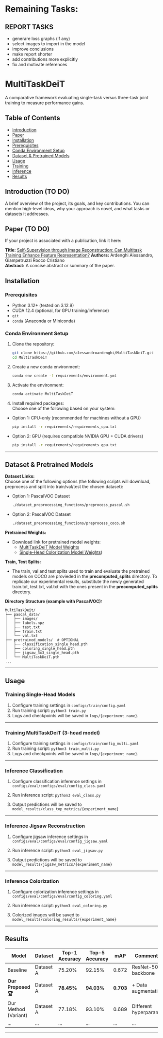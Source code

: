 # Remaining Tasks:
## REPORT TASKS
- generare loss graphs (if any)
- select images to import in the model
- improve conclusions
- make report shorter
- add contributions more explicitly
- fix and motivate references

# MultiTaskDeiT 
A comparative framework evaluating single-task versus three-task joint training to measure performance gains.

## Table of Contents 
- [Introduction](#introduction) 
- [Paper](#paper) 
- [Installation](#installation) 
- [Prerequisites](#prerequisites) 
- [Conda Environment Setup](#conda-environment-setup) 
- [Dataset & Pretrained Models](#dataset--pretrained-models) 
- [Usage](#usage) 
- [Training](#training) 
- [Inference](#inference) 
- [Results](#results) 

## Introduction (TO DO)

A brief overview of the project, its goals, and key contributions. You can mention high-level ideas, why your approach is novel, and what tasks or datasets it addresses. 


## Paper (TO DO)

If your project is associated with a publication, link it here: 


**Title:** [Self-Supervision through Image Reconstruction: Can Multitask Training Enhance
Feature Representation?](INSERT_PAPER_URL_HERE) 
**Authors:** Ardenghi Alessandro, Giampetruzzi Rocco Cristiano   
**Abstract:** A concise abstract or summary of the paper. 

## Installation 
### Prerequisites 
- Python 3.12+ (tested on 3.12.9) 
- CUDA 12.4 (optional, for GPU training/inference) 
- `git` 
- `conda` (Anaconda or Miniconda) 

### Conda Environment Setup 
1. Clone the repository:

   ```bash
   git clone https://github.com/alessandroardenghi/MultiTaskDeiT.git
   cd MultiTaskDeiT
   ```
2. Create a new conda environment: 

    ```bash 
    conda env create -f requirements/environment.yml
    ``` 

3. Activate the environment: 
    
    ```bash 
    conda activate MultiTaskDeiT
    ``` 

4. Install required packages:  
Choose one of the following based on your system:
- Option 1: CPU-only (recommended for machines without a GPU)
    ```bash 
    pip install -r requirements/requirements_cpu.txt
    ``` 
- Option 2: GPU (requires compatible NVIDIA GPU + CUDA drivers)
    ```bash 
    pip install -r requirements/requirements_gpu.txt
    ``` 
--- 
## Dataset & Pretrained Models 
**Dataset Links:**  
Choose one of the following options (the following scripts will download, preprocess and split into train/val/test the chosen dataset):
- Option 1: PascalVOC Dataset
    ```bash 
    ./dataset_preprocessing_functions/preprocess_pascal.sh
    ``` 
- Option 2: PascalVOC Dataset
    ```bash 
    ./dataset_preprocessing_functions/preprocess_coco.sh
    ``` 
**Pretrained Weights:** 
- Download link for pretrained model weights:
   -  [MultiTaskDeiT Model Weights](https://github.com/alessandroardenghi/MultiTaskDeiT/releases/download/v1.0/MultiTaskDeiT.pth)
   -  [Single-Head Colorization Model Weights](https://github.com/alessandroardenghi/MultiTaskDeiT/releases/download/v1.0.0/coloring_single_head.pth))

**Train, Test Splits:** 
- The train, val and test splits used to train and evaluate the pretrained models on COCO are provieded in the __precomputed_splits__ directory. To replicate our experimental results, substitute the newly generated train.txt, test.txt, val.txt with the ones present in the __precomputed_splits__ directory.

**Directory Structure (example with PascalVOC):** 
``` 
MultiTaskDeit/
├── pascal_data/
│   ├── images/
│   ├── labels.npz
│   ├── test.txt
│   ├── train.txt
│   └── val.txt
├── pretrained_models/  # OPTIONAL
│   ├── classification_single_head.pth
│   ├── coloring_single_head.pth
│   ├── jigsaw_3x3_single_head.pth
│   └── MultiTaskDeiT.pth
...
``` 
--- 
## Usage ### 
### Training Single-Head Models
1. Configure training settings in `configs/train/config.yaml`
2. Run training script: ```python3 train.py```
3. Logs and checkpoints will be saved in `logs/{experiment_name}`.
--- 
### Training MultiTaskDeiT (3-head model)
1. Configure training settings in `configs/train/config_multi.yaml`
2. Run training script: ```python3 train_multi.py```
3. Logs and checkpoints will be saved in `logs/{experiment_name}`.
--- 
### Inference Classification
1. Configure classification inference settings in `configs/eval/configs/eval/config_class.yaml`

2. Run inference script: ```python3 eval_class.py``` 
3. Output predictions will be saved to `model_results/class_top_metrics/{experiment_name}` 
--- 
### Inference Jigsaw Reconstruction
1. Configure jigsaw inference settings in `configs/eval/configs/eval/config_jigsaw.yaml`

2. Run inference script: ```python3 eval_jigsaw.py``` 
3. Output predictions will be saved to `model_results/jigsaw_metrics/{experiment_name}` 
--- 
### Inference Colorization
1. Configure colorization inference settings in `configs/eval/configs/eval/config_coloring.yaml`

2. Run inference script: ```python3 eval_coloring.py``` 
3. Colorized images will be saved to `model_results/coloring_results/{experiment_name}` 
--- 
## Results 
| Model | Dataset | Top-1 Accuracy | Top-5 Accuracy | mAP | Comments | 
|---------------------|--------------|----------------|----------------|----------|------------------------| 
| Baseline | Dataset A | 75.20% | 92.15% | 0.672 | ResNet-50 backbone | 
| **Our Proposed 🏆** | Dataset A | **78.45%** | **94.03%** | **0.703**| + Data augmentation | 
| Our Method (Variant)| Dataset A | 77.18% | 93.10% | 0.689 | Different hyperparams | 
| ... | ... | ... | ... | ... | ... | 
--- 
